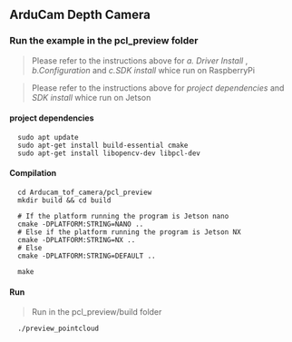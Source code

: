 ## ArduCam Depth Camera 
### Run the example in the pcl_preview folder
> Please refer to the instructions above for  _*a. Driver Install*_ , _*b.Configuration*_ and _*c.SDK install*_ whice run on RaspberryPi

> Please refer to the instructions above for  _*project dependencies*_ and _*SDK install*_ whice run on Jetson
#### project dependencies
```Shell
  sudo apt update
  sudo apt-get install build-essential cmake 
  sudo apt-get install libopencv-dev libpcl-dev
```
#### Compilation
```Shell
  cd Arducam_tof_camera/pcl_preview
  mkdir build && cd build
  
  # If the platform running the program is Jetson nano
  cmake -DPLATFORM:STRING=NANO ..
  # Else if the platform running the program is Jetson NX
  cmake -DPLATFORM:STRING=NX ..
  # Else
  cmake -DPLATFORM:STRING=DEFAULT ..

  make
```
#### Run
> Run in the pcl_preview/build folder
```Shell
  ./preview_pointcloud
```